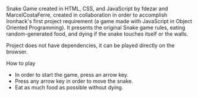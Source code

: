 Snake Game created in HTML, CSS, and JavaScript by fdezar and MarcelCostaFerre, created in collaboration in order to accomplish Ironhack's first project requirement (a game made with JavaScript in Object Oriented Programming). It presents the original Snake game rules, eating random-generated food, and dying if the snake touches itself or the walls.

Project does not have dependencies, it can be played directly on the browser.

How to play
- In order to start the game, press an arrow key.
- Press any arrow key in order to move the snake.
- Eat as much food as possible without dying.